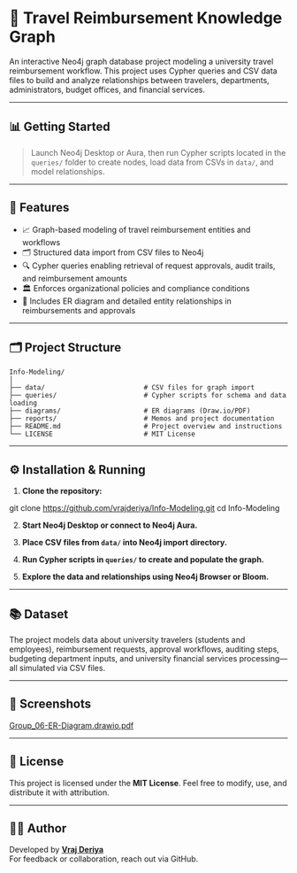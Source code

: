 # 🧭 Travel Reimbursement Knowledge Graph

An interactive Neo4j graph database project modeling a university travel reimbursement workflow. This project uses Cypher queries and CSV data files to build and analyze relationships between travelers, departments, administrators, budget offices, and financial services.

---

## 📊 Getting Started

> Launch Neo4j Desktop or Aura, then run Cypher scripts located in the `queries/` folder to create nodes, load data from CSVs in `data/`, and model relationships.

---

## 🧰 Features

* 📈 Graph-based modeling of travel reimbursement entities and workflows  
* 🗂️ Structured data import from CSV files to Neo4j  
* 🔍 Cypher queries enabling retrieval of request approvals, audit trails, and reimbursement amounts  
* 🏛️ Enforces organizational policies and compliance conditions  
* 💾 Includes ER diagram and detailed entity relationships in reimbursements and approvals  

---

## 🗂️ Project Structure

```
Info-Modeling/
│
├── data/                         # CSV files for graph import
├── queries/                      # Cypher scripts for schema and data loading
├── diagrams/                     # ER diagrams (Draw.io/PDF)
├── reports/                      # Memos and project documentation
├── README.md                     # Project overview and instructions
└── LICENSE                       # MIT License
```

---

## ⚙️ Installation & Running

1. **Clone the repository:**

git clone https://github.com/vrajderiya/Info-Modeling.git
cd Info-Modeling


2. **Start Neo4j Desktop or connect to Neo4j Aura.**

3. **Place CSV files from `data/` into Neo4j import directory.**

4. **Run Cypher scripts in `queries/` to create and populate the graph.**

5. **Explore the data and relationships using Neo4j Browser or Bloom.**

---

## 📚 Dataset

The project models data about university travelers (students and employees), reimbursement requests, approval workflows, auditing steps, budgeting department inputs, and university financial services processing—all simulated via CSV files.

---

## 📸 Screenshots

[Group_06-ER-Diagram.drawio.pdf](https://github.com/user-attachments/files/22995502/Group_06-ER-Diagram.drawio.pdf)


---

## 🪪 License

This project is licensed under the **MIT License**. Feel free to modify, use, and distribute it with attribution.

---

## 🙋‍♂️ Author

Developed by **[Vraj Deriya](https://github.com/vrajderiya)**  
For feedback or collaboration, reach out via GitHub.

